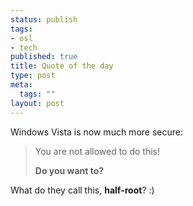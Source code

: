 ```yaml
--- 
status: publish
tags: 
- osl
- tech
published: true
title: Quote of the day
type: post
meta: 
  tags: ""
layout: post
---
```

Windows Vista is now much more secure:

<blockquote>You are not allowed to do this!

<strong>Do you want to?</strong></blockquote>

What do they call this, <strong>half-root</strong>? :)
